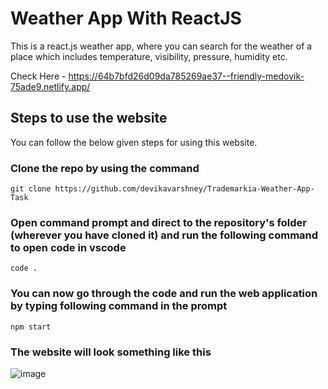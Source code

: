 # Weather App With ReactJS

This is a react.js weather app, where you can search for the weather of a place which includes temperature, visibility, pressure, humidity etc. 

Check Here - https://64b7bfd26d09da785269ae37--friendly-medovik-75ade9.netlify.app/

## Steps to use the website

You can follow the below given steps for using this website.

### Clone the repo by using the command
``` git clone https://github.com/devikavarshney/Trademarkia-Weather-App-Task ```

### Open command prompt and direct to the repository's folder (wherever you have cloned it) and run the following command to open code in vscode
``` code . ```

### You can now go through the code and run the web application by typing following command in the prompt
``` npm start ```

### The website will look something like this
![image](<img width="1431" alt="image" src="https://github.com/devikavarshney/Weather-App-ReactJS/assets/74262916/a56be985-1c55-4386-9f74-a2433036303d">
)

